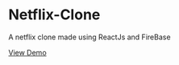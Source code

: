 # Netflix-Clone
A netflix clone made using ReactJs and FireBase

<a href="https://netflix-clone-3eaf3.firebaseapp.com/"/> View Demo </a>

